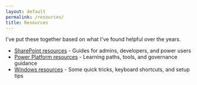 ```yaml
---
layout: default
permalink: /resources/
title: Resources
---
```


I've put these together based on what I've found helpful over the years.

* [SharePoint resources](/resources/sharepoint/) - Guides for admins, developers, and power users
* [Power Platform resources](/resources/power-platform/) - Learning paths, tools, and governance guidance
* [Windows resources](/resources/windows/) - Some quick tricks, keyboard shortcuts, and setup tips